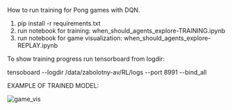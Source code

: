 How to run training for Pong games with DQN.
1) pip install -r requirements.txt
2) run notebook for training: when_should_agents_explore-TRAINING.ipynb
3) run notebook for game visualization: when_should_agents_explore-REPLAY.ipynb

To show training progress run tensorboard from logdir:

tensoboard --logdir /data/zabolotny-av/RL/logs --port 8991 --bind_all

EXAMPLE OF TRAINED MODEL:

![game_vis](https://github.com/zaaabik/RL/blob/main/model_130_game_vis.gif?raw=true)
